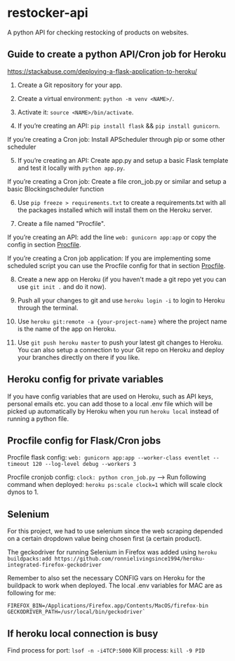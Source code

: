 # restocker-api
A python API for checking restocking of products on websites.  

## Guide to create a python API/Cron job for Heroku 
<https://stackabuse.com/deploying-a-flask-application-to-heroku/>

1. Create a Git repository for your app.

2. Create a virtual environment: ```python -m venv <NAME>/```.

3. Activate it: ```source <NAME>/bin/activate```.

4. If you’re creating an API: `pip install flask` && `pip install gunicorn`.

If you’re creating a Cron job: Install APScheduler through pip or some other scheduler

5. If you’re creating an API: Create app.py and setup a basic Flask template and test it locally with `python app.py`.

If you’re creating a Cron job: Create a file cron_job.py or similar and setup a basic Blockingscheduler function

6. Use `pip freeze > requirements.txt` to create a requirements.txt with all the packages installed which
will install them on the Heroku server.

7. Create a file named "Procfile".

If you’re creating an API: add the line `web: gunicorn app:app` or copy the config in section [Procfile](#procfile-config-for-flaskcron-jobs).

If you’re creating a Cron job application: If you are implementing some scheduled script you can use the Procfile config for that in section [Procfile](#procfile-config-for-flaskcron-jobs).

8. Create a new app on Heroku (if you haven't made a git repo yet you can use `git init .` and do it now).

9. Push all your changes to git and use `heroku login -i` to login to Heroku through the terminal.

10. Use `heroku git:remote -a {your-project-name}` where the project name is the name of the app on Heroku.

11. Use `git push heroku master` to push your latest git changes to Heroku. You can also setup a connection to your Git repo on Heroku and deploy your branches directly on there if you like.

## Heroku config for private variables
If you have config variables that are used on Heroku, such as API keys, personal emails etc. you can add those to a local .env file which will be picked up automatically by Heroku when you run `heroku local` instead of running a python file.

## Procfile config for Flask/Cron jobs
Procfile flask config: ```web: gunicorn app:app --worker-class eventlet --timeout 120 --log-level debug --workers 3```

Procfile cronjob config: ```clock: python cron_job.py``` --> Run following command when deployed: ```heroku ps:scale clock=1``` which will scale clock dynos to 1.

## Selenium
For this project, we had to use selenium since the web scraping depended on a certain dropdown value being chosen first (a certain product).

The geckodriver for running Selenium in Firefox was added using ```heroku buildpacks:add https://github.com/ronnielivingsince1994/heroku-integrated-firefox-geckodriver```

Remember to also set the necessary CONFIG vars on Heroku for the buildpack to work when deployed.
The local .env variables for MAC are as following for me:

```
FIREFOX_BIN=/Applications/Firefox.app/Contents/MacOS/firefox-bin
GECKODRIVER_PATH=/usr/local/bin/geckodriver`
```

## If heroku local connection is busy
Find process for port: ```lsof -n -i4TCP:5000```
Kill process: ```kill -9 PID```
